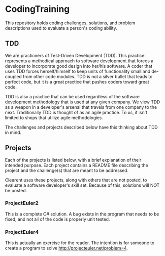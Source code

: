 CodingTraining
==============

This repository holds coding challenges, solutions, and problem descriptions used to evaluate a person's coding ability.

TDD
---
We are practioners of Test-Driven Development (TDD).  This practice represents a methodical approach to software development that forces a developer to incorporate good design into her/his software.  A coder that uses TDD forces herself/himself to keep units of functionality small and de-coupled from other code modules.  TDD is not a silver bullet that leads to perfect code, but it is a great practice that pushes coders toward great code.

TDD is also a practice that can be used regardless of the software development methodology that is used at any given company.  We view TDD as a weapon in a developer's arsenal that travels from one company to the next.  Traditionally TDD is thought of as an agile practice.  To us, it isn't limited to shops that utilize agile methodologies.

The challenges and projects described below have this thinking about TDD in mind.

Projects
--------
Each of the projects is listed below, with a brief explanation of their intended purpose.  Each project contains a README file describing the project and the challenge(s) that are meant to be addressed.

Clearent uses these projects, along with others that are not posted, to evaluate a software developer's skill set.  Because of this, solutions will NOT be posted.

### ProjectEuler2

This is a complete C# solution.  A bug exists in the program that needs to be fixed, and not all of the code is properly unit tested.

### ProjectEuler4

This is actually an exercise for the reader. The intention is for someone to create a program to solve http://projecteuler.net/problem=4.